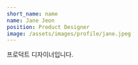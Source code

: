```yaml
---
short_name: name
name: Jane Jeon
position: Product Designer
image: /assets/images/profile/jane.jpeg
---
```

프로덕트 디자이너입니다.

